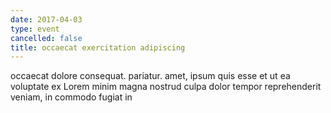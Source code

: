```yaml
---
date: 2017-04-03
type: event
cancelled: false
title: occaecat exercitation adipiscing
---
```

occaecat dolore consequat. pariatur. amet, ipsum quis esse et ut ea voluptate ex Lorem minim magna nostrud culpa dolor tempor reprehenderit veniam, in commodo fugiat in